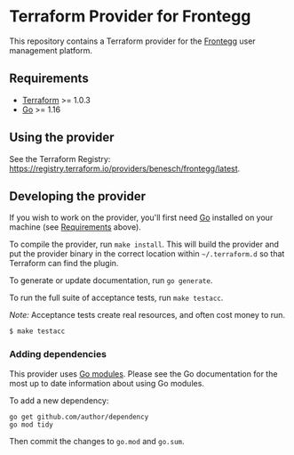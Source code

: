 # Terraform Provider for Frontegg

This repository contains a Terraform provider for the [Frontegg] user management
platform.

## Requirements

* [Terraform](https://www.terraform.io/downloads.html) >= 1.0.3
* [Go](https://golang.org/doc/install) >= 1.16

## Using the provider

See the Terraform Registry: <https://registry.terraform.io/providers/benesch/frontegg/latest>.

## Developing the provider

If you wish to work on the provider, you'll first need
[Go](http://www.golang.org) installed on your machine (see
[Requirements](#requirements) above).

To compile the provider, run `make install`. This will build the provider and
put the provider binary in the correct location within `~/.terraform.d` so that
Terraform can find the plugin.

To generate or update documentation, run `go generate`.

To run the full suite of acceptance tests, run `make testacc`.

*Note:* Acceptance tests create real resources, and often cost money to run.

```sh
$ make testacc
```

### Adding dependencies

This provider uses [Go modules](https://github.com/golang/go/wiki/Modules).
Please see the Go documentation for the most up to date information about using
Go modules.

To add a new dependency:

```
go get github.com/author/dependency
go mod tidy
```

Then commit the changes to `go.mod` and `go.sum`.

[Frontegg]: https://frontegg.com